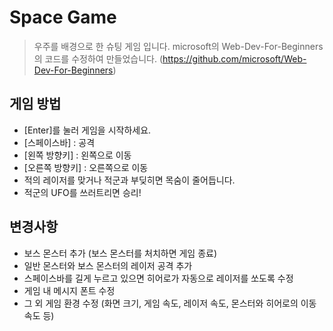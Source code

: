 # Space Game   
> 우주를 배경으로 한 슈팅 게임 입니다. 
> microsoft의 Web-Dev-For-Beginners의 코드를 수정하여 만들었습니다. (https://github.com/microsoft/Web-Dev-For-Beginners)   
     
     
## 게임 방법   
* [Enter]를 눌러 게임을 시작하세요.
* [스페이스바] : 공격
* [왼쪽 방향키] : 왼쪽으로 이동
* [오른쪽 방향키] : 오른쪽으로 이동
* 적의 레이저를 맞거나 적군과 부딪히면 목숨이 줄어듭니다.
* 적군의 UFO를 쓰러트리면 승리!   
     
     
## 변경사항   
* 보스 몬스터 추가 (보스 몬스터를 처치하면 게임 종료)
* 일반 몬스터와 보스 몬스터의 레이저 공격 추가
* 스페이스바를 길게 누르고 있으면 히어로가 자동으로 레이저를 쏘도록 수정
* 게임 내 메시지 폰트 수정
* 그 외 게임 환경 수정 (화면 크기, 게임 속도, 레이저 속도, 몬스터와 히어로의 이동 속도 등)

     
# 

